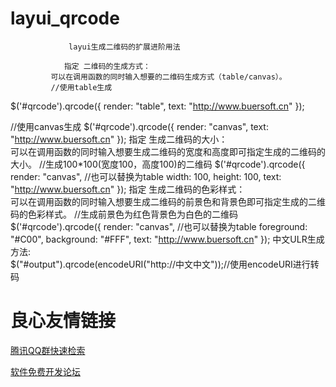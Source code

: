 # layui_qrcode
  
 				 layui生成二维码的扩展进阶用法 
 			 
 			    指定 二维码的生成方式：    
 			 可以在调用函数的同时输入想要的二维码生成方式（table/canvas）。  
 			 //使用table生成
 $('#qrcode').qrcode({
 	render: "table",
 	text: "http://www.buersoft.cn"
 });
 
 //使用canvas生成
 $('#qrcode').qrcode({
 	render: "canvas",
 	text: "http://www.buersoft.cn"
 }); 
 			   指定 生成二维码的大小：  
 			 可以在调用函数的同时输入想要生成二维码的宽度和高度即可指定生成的二维码的大小。 
 			 //生成100*100(宽度100，高度100)的二维码
 $('#qrcode').qrcode({
 	render: "canvas", //也可以替换为table
 	width: 100,
 	height: 100,
 	text: "http://www.buersoft.cn"
 }); 
 			   指定 生成二维码的色彩样式：  
 			 可以在调用函数的同时输入想要生成二维码的前景色和背景色即可指定生成的二维码的色彩样式。 
 			 //生成前景色为红色背景色为白色的二维码
 $('#qrcode').qrcode({
 	render: "canvas", //也可以替换为table
 	foreground: "#C00",
 	background: "#FFF",
 	text: "http://www.buersoft.cn"
 }); 
 			  中文ULR生成方法:  
 			  $("#output").qrcode(encodeURI("http://中文中文"));//使用encodeURI进行转码 
 		 



 # 良心友情链接

[腾讯QQ群快速检索](http://u.720life.cn/s/8cf73f7c)

[软件免费开发论坛](http://u.720life.cn/s/bbb01dc0)